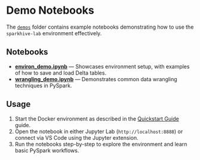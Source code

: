 # Demo Notebooks

The [`demos`](/workspace/demos) folder contains example notebooks demonstrating how to use the `sparkhive-lab` environment effectively.

## Notebooks

- [**environ_demo.ipynb**](/workspace/demos/environ_demo.ipynb) — Showcases environment setup, with examples of how to save and load Delta tables.  
- [**wrangling_demo.ipynb**](/workspace/demos/wrangling_demo.ipynb) — Demonstrates common data wrangling techniques in PySpark.

## Usage

1. Start the Docker environment as described in the [Quickstart Guide](/docs/quickstart.md) guide.  
2. Open the notebook in either Jupyter Lab (`http://localhost:8888`) or connect via VS Code using the Jupyter extension.  
3. Run the notebooks step-by-step to explore the environment and learn basic PySpark workflows.
